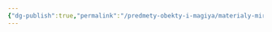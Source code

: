 ```yaml
---
{"dg-publish":true,"permalink":"/predmety-obekty-i-magiya/materialy-mira/zhyoltaya-chuma-ili-krov-fearoha/","dgPassFrontmatter":true}
---
```


